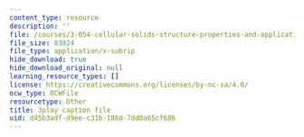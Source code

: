 ```yaml
---
content_type: resource
description: ''
file: /courses/3-054-cellular-solids-structure-properties-and-applications-spring-2015/d45b3adfd9eec31b186d7dd0a65cf686_WiFahA1iAv4.srt
file_size: 83824
file_type: application/x-subrip
hide_download: true
hide_download_original: null
learning_resource_types: []
license: https://creativecommons.org/licenses/by-nc-sa/4.0/
ocw_type: OCWFile
resourcetype: Other
title: 3play caption file
uid: d45b3adf-d9ee-c31b-186d-7dd0a65cf686
---
```


